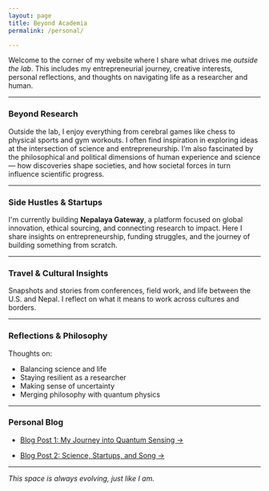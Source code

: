 ```yaml
---
layout: page
title: Beyond Academia
permalink: /personal/

---
```

Welcome to the corner of my website where I share what drives me *outside the lab*. This includes my entrepreneurial journey, creative interests, personal reflections, and thoughts on navigating life as a researcher and human.

---

### Beyond Research

Outside the lab, I enjoy everything from cerebral games like chess to physical sports and gym workouts. I often find inspiration in exploring ideas at the intersection of science and entrepreneurship. I’m also fascinated by the philosophical and political dimensions of human experience and science — how discoveries shape societies, and how societal forces in turn influence scientific progress.

---

### Side Hustles & Startups

I'm currently building **Nepalaya Gateway**, a platform focused on global innovation, ethical sourcing, and connecting research to impact. Here I share insights on entrepreneurship, funding struggles, and the journey of building something from scratch.

---

### Travel & Cultural Insights

Snapshots and stories from conferences, field work, and life between the U.S. and Nepal. I reflect on what it means to work across cultures and borders.

---

### Reflections & Philosophy

Thoughts on:
- Balancing science and life
- Staying resilient as a researcher
- Making sense of uncertainty
- Merging philosophy with quantum physics

---

### Personal Blog
- [Blog Post 1: My Journey into Quantum Sensing →](/_blogs/my-)

- [Blog Post 2: Science, Startups, and  Song →](/_posts/)

---

*This space is always evolving, just like I am.*
